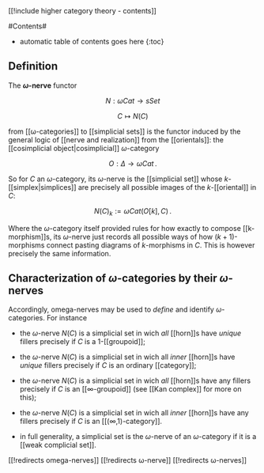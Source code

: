 <div class="rightHandSide toc">
[[!include higher category theory - contents]]
</div>



#Contents#
* automatic table of contents goes here
{:toc}

## Definition

The **$\omega$-nerve** functor

$$
  N : \omega Cat \to sSet
$$

$$
  C \mapsto N(C)
$$

from [[ω-categories]] to [[simplicial sets]] is the functor induced by the general logic of [[nerve and realization]] from the [[orientals]]: the [[cosimplicial object|cosimplicial]] $\omega$-category

$$
  O : \Delta \to \omega Cat
  \,.
$$

So for $C$ an $\omega$-category, its $\omega$-nerve is the [[simplicial set]] whose $k$-[[simplex|simplices]] are precisely all possible images of the $k$-[[oriental]] in $C$:

$$
  N(C)_k := \omega Cat(O[k], C)
  \,.
$$

Where the $\omega$-category itself provided rules for how exactly to compose [[k-morphism]]s, its $\omega$-nerve just records all possible ways of how $(k+1)$-morphisms connect pasting diagrams of $k$-morphisms in $C$. This is however precisely the same information.

## Characterization of $\omega$-categories by their $\omega$-nerves

Accordingly, omega-nerves may be used to _define_ and identify $\omega$-categories. For instance

* the $\omega$-nerve $N(C)$ is a simplicial set in wich _all_  [[horn]]s have _unique_ fillers precisely if $C$ is a 1-[[groupoid]];

* the $\omega$-nerve $N(C)$ is a simplicial set in wich all _inner_ [[horn]]s have _unique_ fillers precisely if $C$ is an ordinary [[category]];

* the $\omega$-nerve $N(C)$ is a simplicial set in wich _all_ [[horn]]s have any fillers precisely if $C$ is an [[∞-groupoid]] (see [[Kan complex]] for more on this);

* the $\omega$-nerve $N(C)$ is a simplicial set in wich all _inner_ [[horn]]s have any fillers precisely if $C$ is an [[(∞,1)-category]].

* in full generality, a simplicial set is the $\omega$-nerve of an $\omega$-category if it is a [[weak complicial set]].


[[!redirects omega-nerves]]
[[!redirects ω-nerve]]
[[!redirects ω-nerves]]
